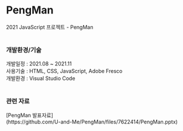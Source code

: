 # PengMan
2021 JavaScript 프로젝트 - PengMan <br><br>


<h3> 개발환경/기술 </h3>
개발일정 : 2021.08 ~ 2021.11 <br>
사용기술 : HTML, CSS, JavaScript, Adobe Fresco <br>
개발환경 : Visual Studio Code <br><br>

<h3> 관련 자료 </h3>
[PengMan 발표자료]<br>
(https://github.com/U-and-Me/PengMan/files/7622414/PengMan.pptx)
